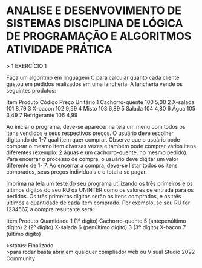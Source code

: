 <h1>ANALISE E DESENVOVIMENTO DE SISTEMAS
DISCIPLINA DE LÓGICA DE PROGRAMAÇÃO E ALGORITMOS
ATIVIDADE PRÁTICA
</h1>
> 1 EXERCÍCIO 1 
<p></p>Faça um algoritmo em linguagem C para calcular quanto cada cliente gastou em pedidos realizados em uma lancheria. A lancheria vende 
os seguintes produtos:</p> 
<p>Item Produto Código Preço Unitário 1 Cachorro-quente 100 5,00 2 X-salada 101 8,79 3 X-bacon 102 9,99 4 Misto 103 6,89 5 Salada 104 
4,80 6 Água 105 3,49 7 Refrigerante 106 4,99 </p>
<p>Ao iniciar o programa, deve-se aparecer na tela um menu com todos os itens vendidos e seus respectivos preços. O usuário deve escolher 
digitando de 1-7 qual item quer comprar. Observe que o usuário pode comprar o mesmo item diversas vezes e também pode comprar vários 
itens diferentes (exemplo: 2 águas e um cachorro-quente, no mesmo pedido). Para encerrar o processo de compra, o usuário deve digitar um 
valor diferente de 1- 7. Ao encerrar a compra, deve-se listar todos os itens comprados, seus preços individuais e o total a se pagar.</p>
<p>Imprima na tela um teste do seu programa utilizando os três primeiros e os últimos dígitos do seu RU da UNINTER como os valores de entrada para os 
pedidos. Os três primeiros dígitos serão os itens comprados, e os três últimos a quantidade de cada item comprado. Por exemplo, se seu RU 
for 1234567, a compra resultante será:</p>
<p>Item Produto Quantidade 1 (1º dígito) Cachorro-quente 5 (antepenúltimo dígito) 2 (2º dígito) X-salada 6 (penúltimo dígito) 3 (3º dígito) 
X-bacon 7 (último dígito)</p>
>status: Finalizado<br>
>para rodar basta abrir em qualquer compliador web ou Visual Studio 2022 Community

